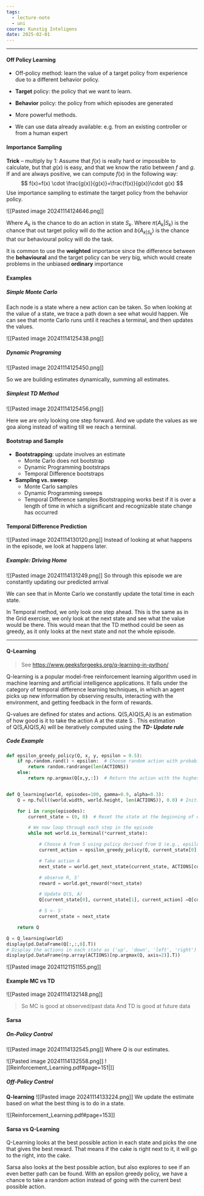 ```yaml
---
tags:
  - lecture-note
  - uni
course: Kunstig Inteligens
date: 2025-02-01
---
```

--- 
#### Off Policy Learning
* Off-policy method: learn the value of a target policy from experience due to a different behavior policy.
* **Target** policy: the policy that we want to learn.
* **Behavior** policy: the policy from which episodes are generated

* More powerful methods.
* We can use data already available: e.g. from an existing controller or from a human expert

#### Importance  Sampling
**Trick** – multiply by 1: Assume that $f(x)$ is really hard or
impossible to calculate, but that $g(x)$ is easy, and that we
know the ratio between $f$ and $g$. If and are always
positive, we can compute $f(x)$ in the following way:
$$
f(x)=f(x) \cdot \frac{g(x)}{g(x)}=\frac{f(x)}{g(x)}\cdot g(x)
$$
Use importance sampling to estimate the target policy from the behavior policy.

![[Pasted image 20241114124646.png]]


Where $A_{k}$ is the chance to do an action in state $S_{k}$.
Where $\pi(A_{k}|S_{k})$ is the chance that out target policy will do the action and $b(A_{k|S_{k}})$ is the chance that our behavioural policy will do the task.

It is common to use the **weighted** importance since the difference between the **behavioural** and the target policy can be very big, which would create problems in the unbiased **ordinary** importance

#### Examples
##### Simple Monte Carlo
Each node is a state where a new action can be taken.
So when looking at the value of a state, we trace a path down a see what would happen.
We can see that monte Carlo runs until it reaches a terminal, and then updates the values.

![[Pasted image 20241114125438.png]]

##### Dynamic Programing
![[Pasted image 20241114125450.png]]

So we are building estimates dynamically, summing all estimates.

##### Simplest TD Method
![[Pasted image 20241114125456.png]]

Here we are only looking one step forward. And we update the values as we goa along instead of waiting till we reach a terminal.

#### Bootstrap and Sample
* **Bootstrapping**: update involves an estimate
	* Monte Carlo does not bootstrap
	* Dynamic Programming bootstraps
	* Temporal Difference bootstraps
* **Sampling vs. sweep**:
	* Monte Carlo samples
	* Dynamic Programming sweeps
	* Temporal Difference samples
Bootstrapping works best if it is over a length of time in which a significant and recognizable state change has occurred

#### Temporal Difference Prediction
![[Pasted image 20241114130120.png]]
Instead of looking at what happens in the episode, we look at happens later.

##### Example: Driving Home
![[Pasted image 20241114131249.png]]
So through this episode we are constantly updating our predicted arrival

We can see that in Monte Carlo we constantly update the total time in each state. 

In Temporal method, we only look one step ahead. This is the same as in the Grid exercise, we only look at the next state and see what the value would be there. This would mean that the TD method could be seen as greedy, as it only looks at the next state and not the whole episode.

---
#### Q-Learning
> See https://www.geeksforgeeks.org/q-learning-in-python/

Q-learning is a popular model-free reinforcement learning algorithm used in machine learning and artificial intelligence applications. It falls under the category of temporal difference learning techniques, in which an agent picks up new information by observing results, interacting with the environment, and getting feedback in the form of rewards.

Q-values are defined for states and actions. Q(S,A)Q(S,A) is an estimation of how good is it to take the action A at the state S . This estimation of Q(S,A)Q(S,A) will be iteratively computed using the ***TD- Update rule***

##### Code Example
```python
def epsilon_greedy_policy(Q, x, y, epsilon = 0.5):
    if np.random.rand() < epsilon:  # Choose random action with probability epsilon
        return random.randrange(len(ACTIONS))
    else:
        return np.argmax(Q[x,y,:])  # Return the action with the highest Q value


def Q_learning(world, episodes=100, gamma=0.9, alpha=0.3):
    Q = np.full((world.width, world.height, len(ACTIONS)), 0.0) # Initialize the Q table with zeros

    for i in range(episodes):
        current_state = (0, 0)  # Reset the state at the beginning of each episode

        # We now loop through each step in the episode
        while not world.is_terminal(*current_state):

            # Choose A from S using policy derived from Q (e.g., epsilon-greedy)
            current_action = epsilon_greedy_policy(Q, current_state[0], current_state[1])

            # Take action A
            next_state = world.get_next_state(current_state, ACTIONS[current_action])

            # observe R, S'
            reward = world.get_reward(*next_state)

            # Update Q(S, A)
            Q[current_state[0], current_state[1], current_action] =Q[current_state[0], current_state[1], current_action] + alpha * (reward + gamma * np.max(Q[next_state[0], next_state[1], :]) - Q[current_state[0], current_state[1], current_action])

            # S <- S'
            current_state = next_state

    return Q

Q = Q_learning(world)
display(pd.DataFrame(Q[:,:,0].T))
# Display the actions in each state as ('up', 'down', 'left', 'right')
display(pd.DataFrame(np.array(ACTIONS)[np.argmax(Q, axis=2)].T))
```

![[Pasted image 20241121151155.png]]
#### Example MC vs TD
![[Pasted image 20241114132148.png]]
>So MC is good at observed/past data And TD is good at future data

#### Sarsa 
##### On-Policy Control
![[Pasted image 20241114132545.png]]
Where $Q$ is our estimates.

![[Pasted image 20241114132558.png]]
![[Reinforcement_Learning.pdf#page=151|]]

##### Off-Policy Control
**Q-learning**
![[Pasted image 20241114133224.png]]
We update the estimate based on what the best thing is to do in a state.

![[Reinforcement_Learning.pdf#page=153]]

#### Sarsa vs Q-Learning

Q-Learning looks at the best possible action in each state and picks the one that gives the best reward.
That means if the cake is right next to it, it will go to the right, into the cake.

Sarsa also looks at the best possible action, but also explores to see if an even better path can be found. With an epsilon greedy policy, we have a chance to take a random action instead of going with the current best possible action.